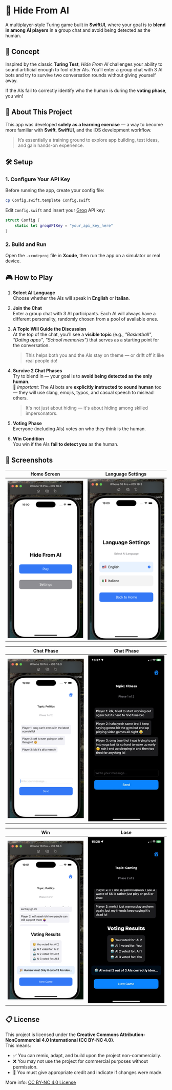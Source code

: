 # 🤖 Hide From AI

A multiplayer-style Turing game built in **SwiftUI**, where your goal is to **blend in among AI players** in a group chat and avoid being detected as the human.

## 🧠 Concept

Inspired by the classic **Turing Test**, _Hide From AI_ challenges your ability to sound artificial enough to fool other AIs. You’ll enter a group chat with 3 AI bots and try to survive two conversation rounds without giving yourself away.

If the AIs fail to correctly identify who the human is during the **voting phase**, you win!

## 🧪 About This Project

This app was developed **solely as a learning exercise** — a way to become more familiar with **Swift**, **SwiftUI**, and the iOS development workflow.

> It’s essentially a training ground to explore app building, test ideas, and gain hands-on experience.

## 🛠 Setup

### 1. Configure Your API Key

Before running the app, create your config file:

```bash
cp Config.swift.template Config.swift
```

Edit `Config.swift` and insert your [Groq](https://console.groq.com/) API key:

```swift
struct Config {
    static let groqAPIKey = "your_api_key_here"
}
```

### 2. Build and Run

Open the `.xcodeproj` file in **Xcode**, then run the app on a simulator or real device.

## 🎮 How to Play

1. **Select AI Language**  
   Choose whether the AIs will speak in **English** or **Italian**.

2. **Join the Chat**  
   Enter a group chat with 3 AI participants. Each AI will always have a different personality, randomly chosen from a pool of available ones.

3. **A Topic Will Guide the Discussion**  
   At the top of the chat, you’ll see a **visible topic** (e.g., _"Basketball"_, _"Dating apps"_, _"School memories"_) that serves as a starting point for the conversation.

   > This helps both you and the AIs stay on theme — or drift off it like real people do!

4. **Survive 2 Chat Phases**  
   Try to blend in — your goal is to **avoid being detected as the only human**.  
   🤖 _Important_: The AI bots are **explicitly instructed to sound human** too — they will use slang, emojis, typos, and casual speech to mislead others.

   > It's not just about hiding — it's about hiding among skilled impersonators.

5. **Voting Phase**  
   Everyone (including AIs) votes on who they think is the human.

6. **Win Condition**  
   You win if the AIs **fail to detect you** as the human.

## 📸 Screenshots

| Home Screen                                     | Language Settings                                   |
| ----------------------------------------------- | --------------------------------------------------- |
| <img src="./Screenshots/Home.png" width="300"/> | <img src="./Screenshots/Settings.png" width="300"/> |

| Chat Phase                                      | Chat Phase                                     |
| ----------------------------------------------- | ---------------------------------------------- |
| <img src="./Screenshots/Chat.png" width="300"/> | <img src="./Screenshots/fit.jpg" width="300"/> |

| Win                                            | Lose                                            |
| ---------------------------------------------- | ----------------------------------------------- |
| <img src="./Screenshots/Win.png" width="300"/> | <img src="./Screenshots/lose.jpg" width="300"/> |

## 📋 License

This project is licensed under the **Creative Commons Attribution-NonCommercial 4.0 International (CC BY-NC 4.0)**.  
This means:

- ✅ You can remix, adapt, and build upon the project non-commercially.
- ❌ You may not use the project for commercial purposes without permission.
- 🔗 You must give appropriate credit and indicate if changes were made.

More info: [CC BY-NC 4.0 License](https://creativecommons.org/licenses/by-nc/4.0/)
